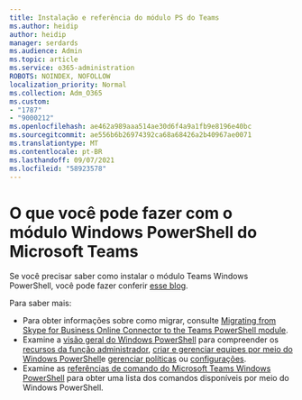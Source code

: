 ```yaml
---
title: Instalação e referência do módulo PS do Teams
ms.author: heidip
author: heidip
manager: serdards
ms.audience: Admin
ms.topic: article
ms.service: o365-administration
ROBOTS: NOINDEX, NOFOLLOW
localization_priority: Normal
ms.collection: Adm_O365
ms.custom:
- "1787"
- "9000212"
ms.openlocfilehash: ae462a989aaa514ae30d6f4a9a1fb9e8196e40bc
ms.sourcegitcommit: ae556b6b26974392ca68a68426a2b40967ae0071
ms.translationtype: MT
ms.contentlocale: pt-BR
ms.lasthandoff: 09/07/2021
ms.locfileid: "58923578"
---
```

# <a name="what-you-can-accomplish-with-microsoft-teams-powershell-module"></a>O que você pode fazer com o módulo Windows PowerShell do Microsoft Teams

Se você precisar saber como instalar o módulo Teams Windows PowerShell, você pode fazer conferir [esse blog](https://blogs.technet.microsoft.com/skypehybridguy/2017/11/07/microsoft-teams-powershell-support/).

Para saber mais:

- Para obter informações sobre como migrar, consulte [Migrating from Skype for Business Online Connector to the Teams PowerShell module](https://docs.microsoft.com/microsoftteams/teams-powershell-move-from-sfbo#how-to-migrate).
- Examine a [visão geral do Windows PowerShell](https://docs.microsoft.com/MicrosoftTeams/teams-powershell-overview) para compreender os [recursos da função administrador](https://docs.microsoft.com/MicrosoftTeams/using-admin-roles), [criar e gerenciar equipes por meio do Windows PowerShell](https://docs.microsoft.com/MicrosoftTeams/teams-powershell-overview#creating-and-managing-teams-via-powershell)e [gerenciar políticas](https://docs.microsoft.com/MicrosoftTeams/teams-powershell-overview#managing-policies-via-powershell) ou [configurações](https://docs.microsoft.com/MicrosoftTeams/teams-powershell-overview#managing-configurations-via-powershell). 
- Examine as [referências de comando do Microsoft Teams Windows PowerShell](https://docs.microsoft.com/powershell/module/teams/?view=teams-ps) para obter uma lista dos comandos disponíveis por meio do Windows PowerShell. 
